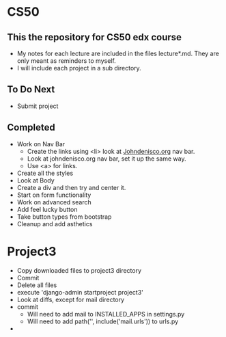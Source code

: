 # CS50

## This the repository for CS50 edx course

- My notes for each lecture are included in the files lecture*.md. They are only meant as reminders to myself.
- I will include each project in a sub directory.

## To Do Next

- Submit project

## Completed

- Work on Nav Bar
  - Create the links using \<li> look at [Johndenisco.org](https://johndenisco.org/pmc/thankyou2023/) nav bar.
  - Look at johndenisco.org nav bar, set it up the same way.
  - Use \<a> for links.
- Create all the styles
- Look at Body
- Create a div and then try and center it.
- Start on form functionality
- Work on advanced search
- Add feel lucky button
- Take button types from bootstrap
- Cleanup and add asthetics

# Project3

- Copy downloaded files to project3 directory
- Commit
- Delete all files
- execute 'django-admin startproject project3'
- Look at diffs, except for mail directory
- commit
  - Will need to add mail to INSTALLED_APPS in settings.py
  - Will need to add path('', include('mail.urls')) to urls.py
- 